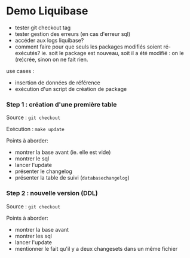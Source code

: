# Demo Liquibase

* tester git checkout tag
* tester gestion des erreurs (en cas d'erreur sql)
* accéder aux logs liquibase?
* comment faire pour que seuls les packages modifiés soient ré-exécutés? ie. soit le package est nouveau, soit il a été modifié : on le (re)crée, sinon on ne fait rien.

use cases :

* insertion de données de référence
* exécution d'un script de création de package

### Step 1 : création d'une première table

Source :
`git checkout`

Exécution :
`make update`

Points à aborder:

* montrer la base avant (ie. elle est vide)
* montrer le sql
* lancer l'update
* présenter le changelog
* présenter la table de suivi (`databasechangelog`)


### Step 2 : nouvelle version (DDL)

Source :
`git checkout`

Points à aborder:

* montrer la base avant
* montrer les sql
* lancer l'update
* mentionner le fait qu'il y a deux changesets dans un même fichier

